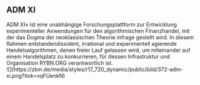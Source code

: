 ## ADM XI

<div class="column-left">
ADM XI« ist eine unabhängige Forschungsplattform zur Entwicklung experimenteller Anwendungen für den algorithmischen Finanzhandel, mit der das Dogma der neoklassischen Theorie infrage gestellt wird. In diesem Rahmen entstandendissident, irrational und experimentell agierende Handelsalgorithmen, denen freier Lauf gelassen wird, um miteinander auf einem Handelsplatz zu konkurrieren, für dessen Infrastruktur und Organisation RYBN.ORG verantwortlich ist.
</div>

<div class="column-right-img">
![](https://zkm.de/media/styles/r17_720_dynamic/public/bild/372-adm-xi.png?itok=vqFUenkN)
</div>

